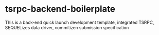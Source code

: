 # tsrpc-backend-boilerplate

This is a back-end quick launch development template, integrated TSRPC, SEQUELizes data driver, commitizen submission specification
